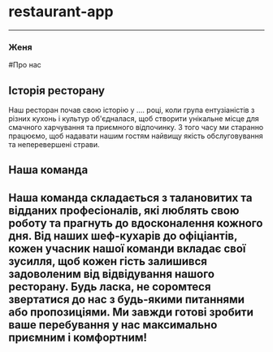 # restaurant-app

---
### Женя
#Про нас
## Історія ресторану
Наш ресторан почав свою історію у .... році, коли група ентузіаністів з різних кухонь і культур об'єдналася, щоб створити унікальне місце для смачного харчування та приємного відпочинку. З того часу ми старанно працюємо, щоб надавати нашим гостям найвищу якість обслуговування та неперевершені страви.
## Наша команда
Наша команда складається з талановитих та відданих професіоналів, які люблять свою роботу та прагнуть до вдосконалення кожного дня. Від наших шеф-кухарів до офіціантів, кожен учасник нашої команди вкладає свої зусилля, щоб кожен гість залишився задоволеним від відвідування нашого ресторану.
Будь ласка, не соромтеся звертатися до нас з будь-якими питаннями або пропозиціями. Ми завжди готові зробити ваше перебування у нас максимально приємним і комфортним!
---
